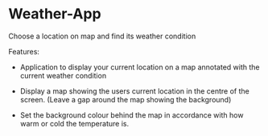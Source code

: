 # Weather-App
Choose a location on map and find its weather condition

Features:

- Application to display your current location on a map annotated with the current weather condition

- Display a map showing the users current location in the centre of the screen. (Leave a
gap around the map showing the background)

- Set the background colour behind the map in accordance with how warm or cold the
temperature is.
